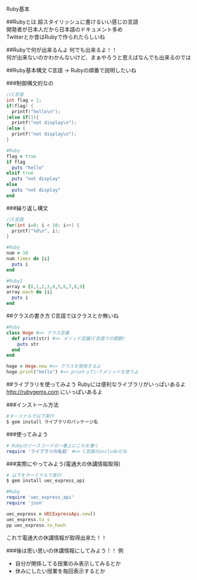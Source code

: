 Ruby基本

##Rubyとは
超スタイリッシュに書けるいい感じの言語  
開発者が日本人だから日本語のドキュメント多め  
Twitterとか昔はRubyで作られたらしいね  

##Rubyで何が出来るんよ
何でも出来るよ！！  
何が出来ないのかわかんないけど、まぁやろうと思えばなんでも出来るのでは

##Ruby基本構文
C言語 -> Rubyの順番で説明したいね  

###制御構文的なの  

```c
//C言語
int flag = 1;
if(flag) {
  printf("hello\n");
}else if(1){
  printf("not display\n");
}else {
  printf("not display\n");
}
```

```ruby
#Ruby
flag = true
if flag
  puts "hello"
elsif true
  puts "not display"
else
  puts "not display"
end
```

###繰り返し構文

```c
//C言語
for(int i=0; i < 10; i++) {
  printf("%d\n", i);
}
```

```ruby
#Ruby
num = 10
num.times do |i|
  puts i
end
```

```ruby
#Ruby2
array = [0,1,2,3,4,5,6,7,8,9]
array.each do |i|
  puts i
end
```

##クラスの書き方
C言語ではクラスとか無いね  

```ruby
#Ruby
class Hoge #=> クラス定義
  def print(str) #=> メソッド定義(C言語での関数)
    puts str
  end
end

hoge = Hoge.new #=> クラスを使用するよ
hoge.print("hello") #=> printっていうメソッドを使うよ
```

##ライブラリを使ってみよう
Rubyには便利なライブラリがいっぱいあるよ  
http://rubygems.com にいっぱいあるよ  

###インストール方法

```sh
#ターミナルで以下実行
$ gem install ライブラリのパッケージ名
```

###使ってみよう

```ruby
# Rubyのソースコードの一番上にこれを書く
require 'ライブラリの名前' #=> C言語のincludeだね
```

###実際にやってみよう(電通大の休講情報取得)

```sh
# 以下をターミナルで実行
$ gem install uec_express_api
```

```ruby
#Ruby
require 'uec_express_api'
require 'json'

uec_express = UECExpressApi.new()
uec_express.to_s
pp uec_express.to_hash
```

これで電通大の休講情報が取得出来た！！

###後は思い思いの休講情報にしてみよう！！
例  

* 自分が関係してる授業のみ表示してみるとか
* 休みにしたい授業を毎回表示するとか
